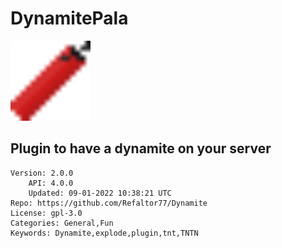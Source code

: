# DynamitePala
<img src="https://raw.githubusercontent.com/Refaltor77/Dynamite/3aa904ef4f765c3c45f6bb0a1af3ab162d6becd6/dynamite.png" width="128" height="128" />

## Plugin to have a dynamite on your server
```properties
Version: 2.0.0
    API: 4.0.0
    Updated: 09-01-2022 10:38:21 UTC
Repo: https://github.com/Refaltor77/Dynamite
License: gpl-3.0
Categories: General,Fun
Keywords: Dynamite,explode,plugin,tnt,TNTN
```